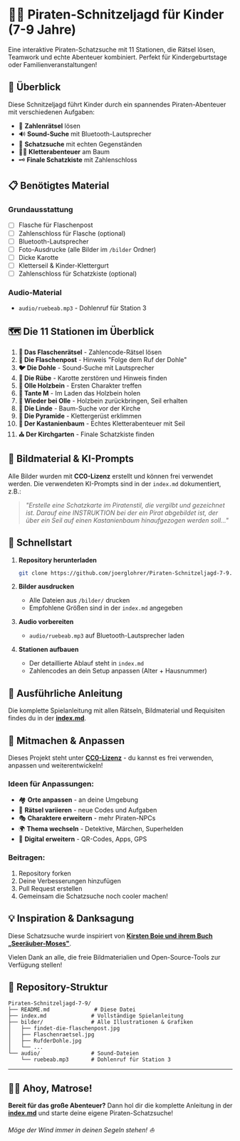 # 🏴‍☠️ Piraten-Schnitzeljagd für Kinder (7-9 Jahre)

Eine interaktive Piraten-Schatzsuche mit 11 Stationen, die Rätsel lösen, Teamwork und echte Abenteuer kombiniert. Perfekt für Kindergeburtstage oder Familienveranstaltungen!

## 🎯 Überblick

Diese Schnitzeljagd führt Kinder durch ein spannendes Piraten-Abenteuer mit verschiedenen Aufgaben:
- 🧩 **Zahlenrätsel** lösen
- 🔊 **Sound-Suche** mit Bluetooth-Lautsprecher  
- 🥕 **Schatzsuche** mit echten Gegenständen
- 🧗‍♂️ **Kletterabenteuer** am Baum
- 🗝️ **Finale Schatzkiste** mit Zahlenschloss

## 📋 Benötigtes Material

### Grundausstattung
- [ ] Flasche für Flaschenpost
- [ ] Zahlenschloss für Flasche (optional)  
- [ ] Bluetooth-Lautsprecher
- [ ] Foto-Ausdrucke (alle Bilder im `/bilder` Ordner)
- [ ] Dicke Karotte
- [ ] Kletterseil & Kinder-Klettergurt
- [ ] Zahlenschloss für Schatzkiste (optional)

### Audio-Material
- `audio/ruebeab.mp3` - Dohlenruf für Station 3

## 🗺️ Die 11 Stationen im Überblick

1. **🔢 Das Flaschenrätsel** - Zahlencode-Rätsel lösen
2. **📜 Die Flaschenpost** - Hinweis "Folge dem Ruf der Dohle"
3. **🐦 Die Dohle** - Sound-Suche mit Lautsprecher
4. **🥕 Die Rübe** - Karotte zerstören und Hinweis finden
5. **🦴 Olle Holzbein** - Ersten Charakter treffen
6. **🏪 Tante M** - Im Laden das Holzbein holen
7. **🦴 Wieder bei Olle** - Holzbein zurückbringen, Seil erhalten
8. **🌳 Die Linde** - Baum-Suche vor der Kirche
9. **🔺 Die Pyramide** - Klettergerüst erklimmen
10. **🌰 Der Kastanienbaum** - Echtes Kletterabenteuer mit Seil
11. **⛪ Der Kirchgarten** - Finale Schatzkiste finden

## 🎨 Bildmaterial & KI-Prompts

Alle Bilder wurden mit **CC0-Lizenz** erstellt und können frei verwendet werden. Die verwendeten KI-Prompts sind in der `index.md` dokumentiert, z.B.:

> *"Erstelle eine Schatzkarte im Piratenstil, die vergilbt und gezeichnet ist. Darauf eine INSTRUKTION bei der ein Pirat abgebildet ist, der über ein Seil auf einen Kastanienbaum hinaufgezogen werden soll..."*

## 🚀 Schnellstart

1. **Repository herunterladen**
   ```bash
   git clone https://github.com/joerglohrer/Piraten-Schnitzeljagd-7-9.git
   ```

2. **Bilder ausdrucken**
   - Alle Dateien aus `/bilder/` drucken
   - Empfohlene Größen sind in der `index.md` angegeben

3. **Audio vorbereiten**
   - `audio/ruebeab.mp3` auf Bluetooth-Lautsprecher laden
   
4. **Stationen aufbauen**
   - Der detaillierte Ablauf steht in `index.md`
   - Zahlencodes an dein Setup anpassen (Alter + Hausnummer)

## 📖 Ausführliche Anleitung

Die komplette Spielanleitung mit allen Rätseln, Bildmaterial und Requisiten findes du in der **[index.md](index.md)**.

## 🤝 Mitmachen & Anpassen

Dieses Projekt steht unter **[CC0-Lizenz](https://creativecommons.org/publicdomain/zero/1.0/deed.de)** - du kannst es frei verwenden, anpassen und weiterentwickeln!

### Ideen für Anpassungen:
- 🏘️ **Orte anpassen** - an deine Umgebung
- 🔢 **Rätsel variieren** - neue Codes und Aufgaben  
- 🎭 **Charaktere erweitern** - mehr Piraten-NPCs
- 🌍 **Thema wechseln** - Detektive, Märchen, Superhelden
- 📱 **Digital erweitern** - QR-Codes, Apps, GPS

### Beitragen:
1. Repository forken
2. Deine Verbesserungen hinzufügen  
3. Pull Request erstellen
4. Gemeinsam die Schatzsuche noch cooler machen!

## 💡 Inspiration & Danksagung

Diese Schatzsuche wurde inspiriert von **[Kirsten Boie und ihrem Buch „Seeräuber-Moses"](https://www.kirsten-boie.de/buch/seeraeuber-moses/)**. 

Vielen Dank an alle, die freie Bildmaterialien und Open-Source-Tools zur Verfügung stellen!

## 📂 Repository-Struktur

```
Piraten-Schnitzeljagd-7-9/
├── README.md              # Diese Datei
├── index.md              # Vollständige Spielanleitung  
├── bilder/               # Alle Illustrationen & Grafiken
│   ├── findet-die-flaschenpost.jpg
│   ├── Flaschenraetsel.jpg
│   ├── RufderDohle.jpg
│   └── ...
└── audio/                # Sound-Dateien
    └── ruebeab.mp3       # Dohlenruf für Station 3
```

---

## 🏴‍☠️ Ahoy, Matrose!

**Bereit für das große Abenteuer?** Dann hol dir die komplette Anleitung in der **[index.md](index.md)** und starte deine eigene Piraten-Schatzsuche!

*Möge der Wind immer in deinen Segeln stehen! ⛵*